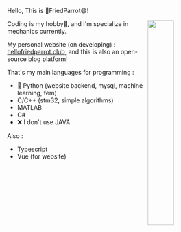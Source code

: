 Hello, This is 🦜FriedParrot😄! 

<img align="right" width="35%" src="https://github-readme-stats.vercel.app/api?username=friedparrot&show_icons=true&theme=tokyonight">

Coding is my hobby💖, and I'm specialize in mechanics currently.  

My personal website  (on developing) : [hellofriedparrot.club](https://hellofriedparrot.club/), and this is also an open-source blog platform!

That's my main languages for programming :

- 🐍 Python (website backend, mysql, machine learning, fem)   
- C/C++ (stm32, simple algorithms)
- MATLAB 
- C#   
- ❌ I don't use JAVA  

Also : 
- Typescript 
- Vue (for website) 
